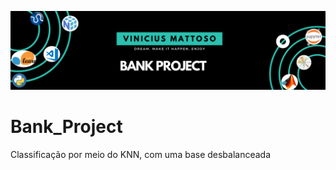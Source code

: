 
![Welcome](/Bank_Project_cover.png?raw=true)


# Bank_Project
 Classificação por meio do KNN, com uma base desbalanceada
